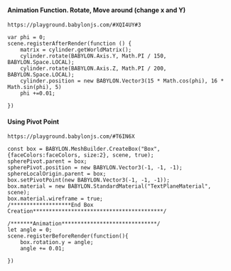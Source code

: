 

#### Animation Function. Rotate, Move around (change x and Y)

    https://playground.babylonjs.com/#XQI4UY#3
    
    var phi = 0;
    scene.registerAfterRender(function () {
        matrix = cylinder.getWorldMatrix();
        cylinder.rotate(BABYLON.Axis.Y, Math.PI / 150, BABYLON.Space.LOCAL);
        cylinder.rotate(BABYLON.Axis.Z, Math.PI / 200, BABYLON.Space.LOCAL);
        cylinder.position = new BABYLON.Vector3(15 * Math.cos(phi), 16 * Math.sin(phi), 5)
        phi +=0.01;

    })
    
    
 #### Using Pivot Point
 
    https://playground.babylonjs.com/#T6IN6X
 
    const box = BABYLON.MeshBuilder.CreateBox("Box", {faceColors:faceColors, size:2}, scene, true);
	spherePivot.parent = box;
    spherePivot.position = new BABYLON.Vector3(-1, -1, -1);
    sphereLocalOrigin.parent = box;
    box.setPivotPoint(new BABYLON.Vector3(-1, -1, -1));
    box.material = new BABYLON.StandardMaterial("TextPlaneMaterial", scene);
    box.material.wireframe = true;
    /*******************End Box Creation*****************************************/
	
	/*******Animation******************************/
    let angle = 0;
    scene.registerBeforeRender(function(){
        box.rotation.y = angle;
        angle += 0.01;

    })
